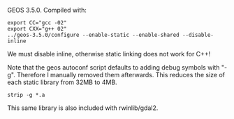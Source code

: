GEOS 3.5.0. Compiled with:

	export CC="gcc -02"
	export CXX="g++ 02"
	../geos-3.5.0/configure --enable-static --enable-shared --disable-inline

We must disable inline, otherwise static linking does not work for C++!

Note that the geos autoconf script defaults to adding debug symbols with "-g". 
Therefore I manually removed them afterwards.
This reduces the size of each static library from 32MB to 4MB.


    strip -g *.a


This same library is also included with rwinlib/gdal2.

